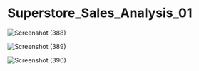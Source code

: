 # Superstore_Sales_Analysis_01

![Screenshot (388)](https://user-images.githubusercontent.com/84106015/218905224-47e1bce3-cdac-476b-b9e2-4940bcf9e0cd.png)

![Screenshot (389)](https://user-images.githubusercontent.com/84106015/218905259-ea4f7371-f948-4be4-92e7-3bd65f83b68a.png)

![Screenshot (390)](https://user-images.githubusercontent.com/84106015/218905277-343485e6-5fc9-47f1-8c86-e9ed8a33055b.png)
